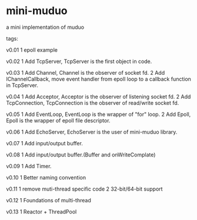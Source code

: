 mini-muduo
==========
a mini implementation of muduo

tags:

v0.01
1 epoll example

v0.02
1 Add TcpServer, TcpServer is the first object in code.

v0.03
1 Add Channel, Channel is the observer of socket fd.
2 Add IChannelCallback, move event handler from epoll loop to a callback function in TcpServer.

v0.04
1 Add Acceptor, Acceptor is the observer of listening socket fd.
2 Add TcpConnection, TcpConnection is the observer of read/write socket fd.

v0.05
1 Add EventLoop, EventLoop is the wrapper of "for" loop.
2 Add Epoll, Epoll is the wrapper of epoll file descriptor.

v0.06
1 Add EchoServer, EchoServer is the user of mini-muduo library.

v0.07
1 Add input/output buffer.

v0.08
1 Add input/output buffer.(Buffer and onWriteComplate)

v0.09
1 Add Timer.

v0.10
1 Better naming convention

v0.11
1 remove muti-thread specific code
2 32-bit/64-bit support

v0.12
1 Foundations of multi-thread

v0.13
1 Reactor + ThreadPool 
